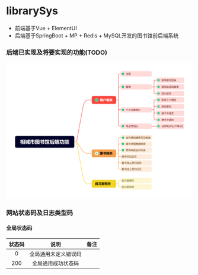 # librarySys
- 前端基于Vue + ElementUI
- 后端基于SpringBoot + MP + Redis + MySQL开发的图书馆前后端系统

### 后端已实现及将要实现的功能(TODO)
![todo](./pic/todo.png)

### 网站状态码及日志类型码
#### 全局状态码
|状态码|说明|备注|
|:-:|:-:|:-:|
|0|全局通用未定义错误码||
|200|全局通用成功状态码||